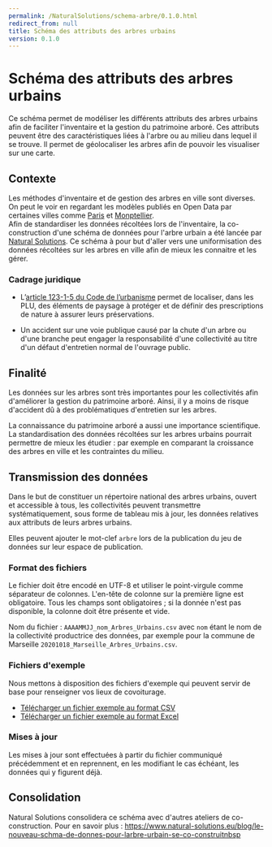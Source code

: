 ```yaml
---
permalink: /NaturalSolutions/schema-arbre/0.1.0.html
redirect_from: null
title: Schéma des attributs des arbres urbains
version: 0.1.0
---
```


# Schéma des attributs des arbres urbains

Ce schéma permet de modéliser les différents attributs des arbres urbains afin de faciliter l'inventaire et la gestion du patrimoine arboré. Ces attributs peuvent être des caractéristiques liées à l'arbre ou au milieu dans lequel il se trouve. Il permet de géolocaliser les arbres afin de pouvoir les visualiser sur une carte. 

## Contexte

Les méthodes d'inventaire et de gestion des arbres en ville sont diverses. On peut le voir en regardant les modèles publiés en Open Data par certaines villes comme [Paris](https://opendata.paris.fr/explore/dataset/les-arbres/information/?disjunctive.typeemplacement&disjunctive.arrondissement&disjunctive.libellefrancais&disjunctive.genre&disjunctive.espece&disjunctive.varieteoucultivar&disjunctive.stadedeveloppement&disjunctive.remarquable) et [Monptellier](https://data.montpellier3m.fr/dataset/arbres-dalignement-de-montpellier).  
Afin de standardiser les données récoltées lors de l'inventaire, la co-construction d'une schéma de données pour l'arbre urbain a été lancée par [Natural Solutions](https://www.natural-solutions.eu/qui-sommes-nous). Ce schéma à pour but d'aller vers une uniformisation des données récoltées sur les arbres en ville afin de mieux les connaitre et les gérer.   

### Cadrage juridique

* L’[article 123-1-5 du Code de l’urbanisme](https://www.legifrance.gouv.fr/codes/id/LEGIARTI000031105321/2015-08-19/) permet de localiser, dans les PLU, des éléments de paysage à protéger et de définir des prescriptions de nature à assurer leurs préservations.

* Un accident sur une voie publique causé par la chute d'un arbre ou d'une branche peut engager la responsabilité d'une collectivité au titre d'un défaut d'entretien normal de l'ouvrage public.

## Finalité

Les données sur les arbres sont très importantes pour les collectivités afin d'améliorer la gestion du patrimoine arboré. Ainsi, il y a moins de risque d'accident dû à des problématiques d'entretien sur les arbres. 

La connaissance du patrimoine arboré a aussi une importance scientifique. La standardisation des données récoltées sur les arbres urbains pourrait permettre de mieux les étudier : par exemple en comparant la croissance des arbres en ville et les contraintes du milieu.  

## Transmission des données

Dans le but de constituer un répertoire national des arbres urbains, ouvert et accessible à tous, les collectivités peuvent transmettre systématiquement, sous forme de tableau mis à jour, les données relatives aux attributs de leurs arbres urbains.

Elles peuvent ajouter le mot-clef `arbre` lors de la publication du jeu de données sur leur espace de publication.

### Format des fichiers
Le fichier doit être encodé en UTF-8 et utiliser le point-virgule comme séparateur de colonnes. L'en-tête de colonne sur la première ligne est obligatoire. Tous les champs sont obligatoires ; si la donnée n'est pas disponible, la colonne doit être présente et vide.

Nom du fichier : `AAAAMMJJ_nom_Arbres_Urbains.csv` avec `nom` étant le nom de la collectivité productrice des données, par exemple pour la commune de Marseille `20201018_Marseille_Arbres_Urbains.csv`.

### Fichiers d'exemple
Nous mettons à disposition des fichiers d'exemple qui peuvent servir de base pour renseigner vos lieux de covoiturage.

- [Télécharger un fichier exemple au format CSV](https://github.com/NaturalSolutions/schema-arbre/blob/master/exemple-valide.csv)
- [Télécharger un fichier exemple au format Excel](https://github.com/NaturalSolutions/schema-arbre/blob/master/exemple-valide.xlsx)

### Mises à jour
Les mises à jour sont effectuées à partir du fichier communiqué précédemment et en reprennent, en les modifiant le cas échéant, les données qui y figurent déjà.

## Consolidation
Natural Solutions consolidera ce schéma avec d'autres ateliers de co-construction. Pour en savoir plus : https://www.natural-solutions.eu/blog/le-nouveau-schma-de-donnes-pour-larbre-urbain-se-co-construitnbsp